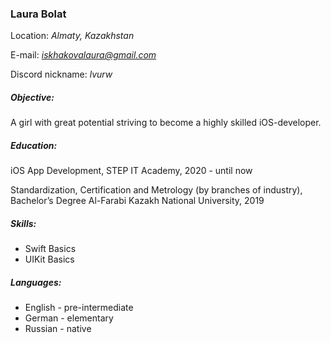 ### Laura Bolat
 
Location: *Almaty, Kazakhstan* 

E-mail: *iskhakovalaura@gmail.com*

Discord nickname: *lvurw*

##### Objective:

A girl with great potential striving to become a highly skilled iOS-developer. 

##### Education: 

iOS App Development, STEP IT Academy, 2020 - until now

Standardization, Certification and Metrology (by branches of industry), Bachelor’s Degree
Al-Farabi Kazakh National University, 2019

##### Skills: 
- Swift Basics
- UIKit Basics

##### Languages: 
- English - pre-intermediate
- German - elementary
- Russian - native

